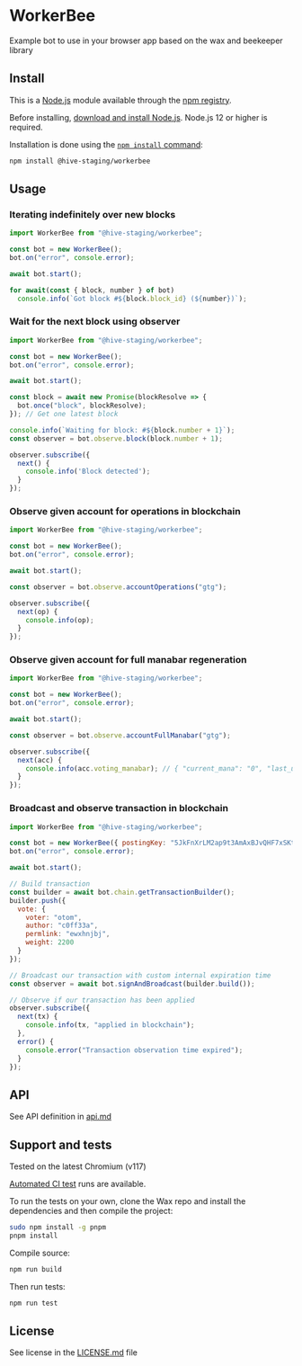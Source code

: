 # WorkerBee

Example bot to use in your browser app based on the wax and beekeeper library

## Install

This is a [Node.js](https://nodejs.org/en/) module available through the
[npm registry](https://www.npmjs.com/).

Before installing, [download and install Node.js](https://nodejs.org/en/download/).
Node.js 12 or higher is required.

Installation is done using the
[`npm install` command](https://docs.npmjs.com/getting-started/installing-npm-packages-locally):

```bash
npm install @hive-staging/workerbee
```

## Usage

### Iterating indefinitely over new blocks

```js
import WorkerBee from "@hive-staging/workerbee";

const bot = new WorkerBee();
bot.on("error", console.error);

await bot.start();

for await(const { block, number } of bot)
  console.info(`Got block #${block.block_id} (${number})`);
```

### Wait for the next block using observer

```js
import WorkerBee from "@hive-staging/workerbee";

const bot = new WorkerBee();
bot.on("error", console.error);

await bot.start();

const block = await new Promise(blockResolve => {
  bot.once("block", blockResolve);
}); // Get one latest block

console.info(`Waiting for block: #${block.number + 1}`);
const observer = bot.observe.block(block.number + 1);

observer.subscribe({
  next() {
    console.info('Block detected');
  }
});
```

### Observe given account for operations in blockchain

```js
import WorkerBee from "@hive-staging/workerbee";

const bot = new WorkerBee();
bot.on("error", console.error);

await bot.start();

const observer = bot.observe.accountOperations("gtg");

observer.subscribe({
  next(op) {
    console.info(op);
  }
});
```

### Observe given account for full manabar regeneration

```js
import WorkerBee from "@hive-staging/workerbee";

const bot = new WorkerBee();
bot.on("error", console.error);

await bot.start();

const observer = bot.observe.accountFullManabar("gtg");

observer.subscribe({
  next(acc) {
    console.info(acc.voting_manabar); // { "current_mana": "0", "last_update_time": 0 }
  }
});
```

### Broadcast and observe transaction in blockchain

```js
import WorkerBee from "@hive-staging/workerbee";

const bot = new WorkerBee({ postingKey: "5JkFnXrLM2ap9t3AmAxBJvQHF7xSKtnTrCTginQCkhzU5S7ecPT" });
bot.on("error", console.error);

await bot.start();

// Build transaction
const builder = await bot.chain.getTransactionBuilder();
builder.push({
  vote: {
    voter: "otom",
    author: "c0ff33a",
    permlink: "ewxhnjbj",
    weight: 2200
  }
});

// Broadcast our transaction with custom internal expiration time
const observer = await bot.signAndBroadcast(builder.build());

// Observe if our transaction has been applied
observer.subscribe({
  next(tx) {
    console.info(tx, "applied in blockchain");
  },
  error() {
    console.error("Transaction observation time expired");
  }
});
```

## API

See API definition in [api.md](https://gitlab.syncad.com/mtyszczak/workerbee/-/blob/${CommitSHA}/api.md)

## Support and tests

Tested on the latest Chromium (v117)

[Automated CI test](https://gitlab.syncad.com/mtyszczak/workerbee/-/pipelines) runs are available.

To run the tests on your own, clone the Wax repo and install the dependencies and then compile the project:

```bash
sudo npm install -g pnpm
pnpm install
```

Compile source:

```bash
npm run build
```

Then run tests:

```bash
npm run test
```

## License

See license in the [LICENSE.md](https://gitlab.syncad.com/mtyszczak/workerbee/-/blob/${CommitSHA}/LICENSE.md) file
